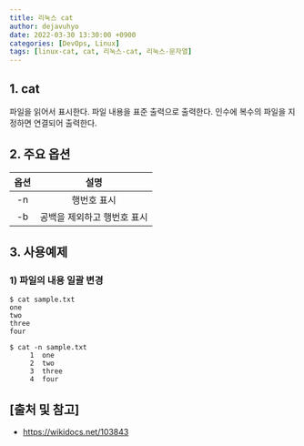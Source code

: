 ```yaml
---
title: 리눅스 cat
author: dejavuhyo
date: 2022-03-30 13:30:00 +0900
categories: [DevOps, Linux]
tags: [linux-cat, cat, 리눅스-cat, 리눅스-문자열]
---
```


## 1. cat
파일을 읽어서 표시한다. 파일 내용을 표준 출력으로 출력한다. 인수에 복수의 파일을 지정하면 연결되어 출력한다.

## 2. 주요 옵션

| 옵션 | 설명 |
|:-----:|:-----:|
| -n | 행번호 표시 |
| -b | 공백을 제외하고 행번호 표시 |

## 3. 사용예제

### 1) 파일의 내용 일괄 변경

```shell
$ cat sample.txt
one
two
three
four

$ cat -n sample.txt
     1  one
     2  two
     3  three
     4  four
```

## [출처 및 참고]
* <https://wikidocs.net/103843>
